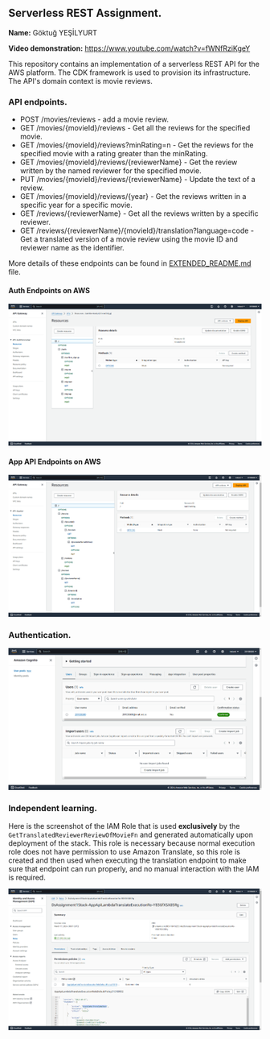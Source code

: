 ## Serverless REST Assignment.

**Name:** Göktuğ YEŞİLYURT

**Video demonstration:** https://www.youtube.com/watch?v=fWNfRziKgeY

This repository contains an implementation of a serverless REST API for the AWS platform. The CDK framework is used to provision its infrastructure. The API's domain context is movie reviews.

### API endpoints.

-   POST /movies/reviews - add a movie review.
-   GET /movies/{movieId}/reviews - Get all the reviews for the specified movie.
-   GET /movies/{movieId}/reviews?minRating=n - Get the reviews for the specified movie with a rating greater than the minRating.
-   GET /movies/{movieId}/reviews/{reviewerName} - Get the review written by the named reviewer for the specified movie.
-   PUT /movies/{movieId}/reviews/{reviewerName} - Update the text of a review.
-   GET /movies/{movieId}/reviews/{year} - Get the reviews written in a specific year for a specific movie.
-   GET /reviews/{reviewerName} - Get all the reviews written by a specific reviewer.
-   GET /reviews/{reviewerName}/{movieId}/translation?language=code - Get a translated version of a movie review using the movie ID and reviewer name as the identifier.

More details of these endpoints can be found in [EXTENDED_README.md](./EXTENDED_README.md) file.

#### Auth Endpoints on AWS

![](./images/auth_api.png)

#### App API Endpoints on AWS

![](./images/app_api.png)

### Authentication.

![](./images/cognito_pool.png)

### Independent learning.

Here is the screenshot of the IAM Role that is used **exclusively** by the `GetTranslatedReviewerReviewOfMovieFn` and generated automatically upon deployment of the stack. This role is necessary because normal execution role does not have permission to use Amazon Translate, so this role is created and then used when executing the translation endpoint to make sure that endpoint can run properly, and no manual interaction with the IAM is required.

![](./images/iam_role.png)
